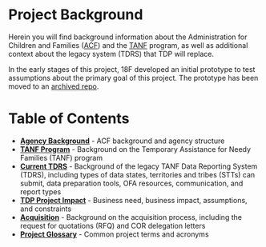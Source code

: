 # Project Background

Herein you will find background information about the Administration for Children and Families ([ACF](https://www.acf.hhs.gov/)) and the [TANF](https://www.acf.hhs.gov/ofa/programs/temporary-assistance-needy-families-tanf) program, as well as additional context about the legacy system (TDRS) that TDP will replace. 

In the early stages of this project, 18F developed an initial prototype  to test assumptions about the primary goal of this project. The prototype has been moved to an [archived repo](https://github.com/HHS/TANF-app-archive). 

# Table of Contents
* **[Agency Background](https://github.com/raft-tech/TANF-app/blob/develop/docs/Background/Agency-Background.md)** - ACF background and agency structure
* **[TANF Program](https://github.com/raft-tech/TANF-app/blob/develop/docs/Background/TANF-Program.md)** - Background on the Temporary Assistance for Needy Families (TANF) program
* **[Current TDRS](https://github.com/raft-tech/TANF-app/blob/develop/docs/Background/Current-TDRS.md)** - Background of the legacy TANF Data Reporting System (TDRS), including types of data states, territories and tribes (STTs) can submit, data preparation tools, OFA resources, communication, and report types
* **[TDP Project Impact](https://github.com/raft-tech/TANF-app/blob/develop/docs/Background/Project-Impact.md)** - Business need, business impact, assumptions, and constraints
* **[Acquisition](https://github.com/raft-tech/TANF-app/blob/develop/docs/Background/Acquisition/)** - Background on the acquisition process, including the request for quotations (RFQ) and COR delegation letters
* **[Project Glossary](https://github.com/raft-tech/TANF-app/blob/develop/docs/Background/Project-Glossary.md)** - Common project terms and acronyms


